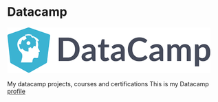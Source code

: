 # Datacamp
![ALT text](https://raw.githubusercontent.com/AnuragAnalog/Datacamp/master/logo.png)

My datacamp projects, courses and certifications
This is my Datacamp [profile](https://www.datacamp.com/portfolio/githinjiantonyagm)
